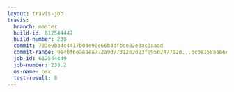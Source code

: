 ```yaml
---
layout: travis-job
travis:
  branch: master
  build-id: 612544447
  build-number: 238
  commit: 733e9b34c4417b04e90c66b4dfbce82e3ac3aaad
  commit-range: 9e4bf6eaeaea772a9d7731282d23f9950247702d...bc08158aeb6c03a05f1dae28a2c6c7b81a00e27e
  job-id: 612544449
  job-number: 238.2
  os-name: osx
  test-result: 0
---
```


